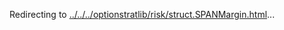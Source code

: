 Redirecting to
[../../../optionstratlib/risk/struct.SPANMargin.html](../../../optionstratlib/risk/struct.SPANMargin.html)\...
